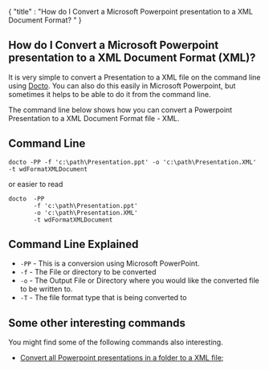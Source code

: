 {
    "title" : "How do I Convert a Microsoft Powerpoint presentation to a XML Document Format? " 
}

How do I Convert a Microsoft Powerpoint presentation to a XML Document Format (XML)?         
-

It is very simple to convert a Presentation to a XML file  on the command line using [Docto](https://github.com/tobya/docto). You can also do this easily in Microsoft Powerpoint, but sometimes it helps to be able to do it from the command line.  

The command line below shows how you can convert a Powerpoint Presentation to a XML Document Format file - XML.

Command Line 
-

 ````
 docto -PP -f 'c:\path\Presentation.ppt' -o 'c:\path\Presentation.XML' -t wdFormatXMLDocument
 ````
 or easier to read
 ````
 docto  -PP  
        -f 'c:\path\Presentation.ppt' 
        -o 'c:\path\Presentation.XML' 
        -t wdFormatXMLDocument
 ````

Command Line Explained 
-

 - `-PP` -  This is a conversion using Microsoft PowerPoint.  
 - `-f` -  The File or directory to be converted 
 - `-o` -  The Output File or Directory where you would like the converted file to be written to.
 - `-T` -  The file format type that is being converted to




Some other interesting commands
-

You might find some of the following commands also interesting.

- [Convert all Powerpoint presentations in a folder to a XML file](ConvertDirPPTToFileXML.md);
    

